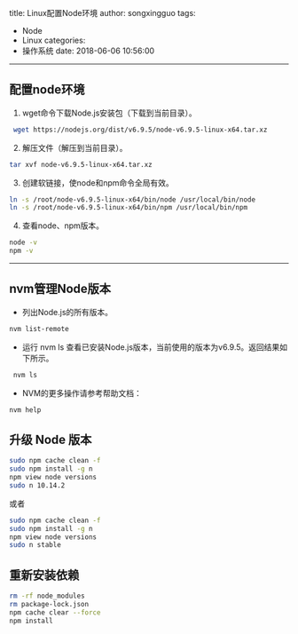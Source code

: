 title: Linux配置Node环境
author: songxingguo
tags:
  - Node
  - Linux
categories:
  - 操作系统
date: 2018-06-06 10:56:00
---
配置node环境
---

1. wget命令下载Node.js安装包（下载到当前目录）。
```bash
 wget https://nodejs.org/dist/v6.9.5/node-v6.9.5-linux-x64.tar.xz
```
2. 解压文件（解压到当前目录）。
```bash
tar xvf node-v6.9.5-linux-x64.tar.xz
```
3. 创建软链接，使node和npm命令全局有效。
```bash
ln -s /root/node-v6.9.5-linux-x64/bin/node /usr/local/bin/node
ln -s /root/node-v6.9.5-linux-x64/bin/npm /usr/local/bin/npm
```
4. 查看node、npm版本。
```bash
node -v
npm -v
```
<!-- more-->

---
nvm管理Node版本
---

- 列出Node.js的所有版本。
```bash
nvm list-remote
```
- 运行 nvm ls 查看已安装Node.js版本，当前使用的版本为v6.9.5。返回结果如下所示。
```bash
 nvm ls
 ```
- NVM的更多操作请参考帮助文档：
```bash
nvm help
```
升级 Node 版本
---
```bash
sudo npm cache clean -f
sudo npm install -g n
npm view node versions
sudo n 10.14.2
```
或者

```bash
sudo npm cache clean -f
sudo npm install -g n
npm view node versions
sudo n stable
```

重新安装依赖
---
```bash
rm -rf node_modules
rm package-lock.json
npm cache clear --force
npm install
```